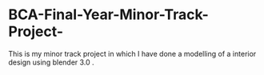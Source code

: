 # BCA-Final-Year-Minor-Track-Project-
This is my minor track project in which I have done a modelling of a interior design using blender 3.0 .  
